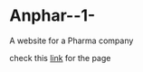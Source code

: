 # Anphar--1-
A website for a Pharma company

check this [link](https://jayanthreddy687.github.io/Anphar--1-/) for the page 
